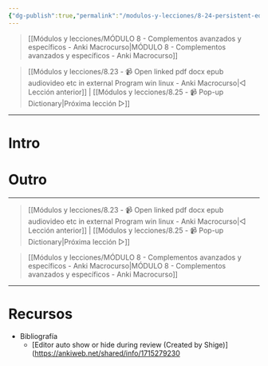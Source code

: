```yaml
---
{"dg-publish":true,"permalink":"/modulos-y-lecciones/8-24-persistent-editor-y-editor-auto-show-or-hide-during-review-anki-macrocurso/","noteIcon":"","updated":"2024-05-15T22:20:33.146+02:00"}
---
```



> [[Módulos y lecciones/MÓDULO 8 - Complementos avanzados y específicos - Anki Macrocurso\|MÓDULO 8 - Complementos avanzados y específicos - Anki Macrocurso]]

> [[Módulos y lecciones/8.23 - 📹 Open linked pdf docx epub audiovideo etc in external Program win linux - Anki Macrocurso\|◁ Lección anterior]] | [[Módulos y lecciones/8.25 - 📹 Pop-up Dictionary\|Próxima lección ▷]]

---

# Intro


# 


# Outro

---

> [[Módulos y lecciones/8.23 - 📹 Open linked pdf docx epub audiovideo etc in external Program win linux - Anki Macrocurso\|◁ Lección anterior]] | [[Módulos y lecciones/8.25 - 📹 Pop-up Dictionary\|Próxima lección ▷]]

> [[Módulos y lecciones/MÓDULO 8 - Complementos avanzados y específicos - Anki Macrocurso\|MÓDULO 8 - Complementos avanzados y específicos - Anki Macrocurso]]

---

# Recursos
- Bibliografía
	- [Editor auto show or hide during review (Created by Shige)](https://ankiweb.net/shared/info/1715279230